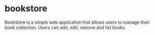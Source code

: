 # bookstore
Bookstore is a simple web application that allows users to manage their book collection. Users can add, edit, remove and list books.
